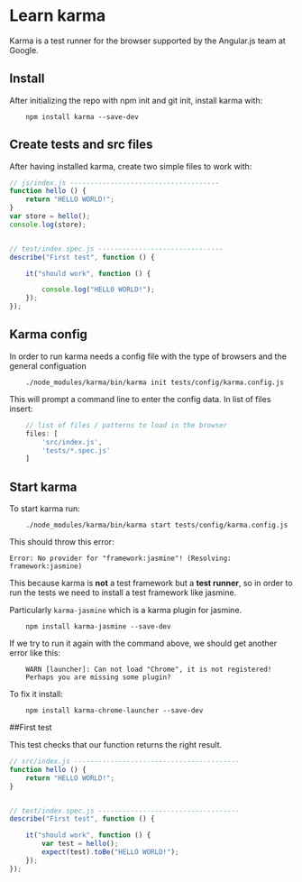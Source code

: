 # Learn karma

Karma is a test runner for the browser supported by the Angular.js team at Google.

## Install

After initializing the repo with npm init and git init, install karma with:

```
	npm install karma --save-dev
```

## Create tests and src files

After having installed karma, create two simple files to work with:

```js
// js/index.js -------------------------------------
function hello () {
	return "HELLO WORLD!";
}
var store = hello();
console.log(store);


// test/index.spec.js -------------------------------
describe("First test", function () {

	it("should work", function () {

		console.log("HELLO WORLD!");
	});
});
```

## Karma config

In order to run karma needs a config file with the type of browsers and the general configuation

```
	./node_modules/karma/bin/karma init tests/config/karma.config.js
```

This will prompt a command line to enter the config data. In list of files insert: 

```js
    // list of files / patterns to load in the browser
    files: [
        'src/index.js',
        'tests/*.spec.js'
    ]
```

## Start karma

To start karma run:

```
	./node_modules/karma/bin/karma start tests/config/karma.config.js
```

This should throw this error:

```
Error: No provider for "framework:jasmine"! (Resolving: framework:jasmine)
```

This because karma is **not** a test framework but a **test runner**, so in order to run the tests we need to install a test framework like jasmine.

Particularly `karma-jasmine` which is a karma plugin for jasmine.

```
	npm install karma-jasmine --save-dev
```

If we try to run it again with the command above, we should get another error like this:

```
	WARN [launcher]: Can not load "Chrome", it is not registered!
	Perhaps you are missing some plugin?
```

To fix it install:

```
	npm install karma-chrome-launcher --save-dev
```

##First test

This test checks that our function returns the right result.

```js
// src/index.js -----------------------------------------
function hello () {
	return "HELLO WORLD!";
}


// test/index.spec.js -----------------------------------
describe("First test", function () {

	it("should work", function () {
		var test = hello();
		expect(test).toBe("HELLO WORLD!");
	});
});
```